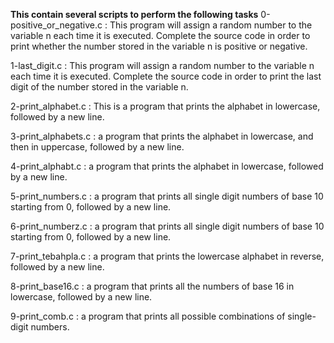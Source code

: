 __This contain several scripts to perform the following tasks__
0-positive_or_negative.c : This program will assign a random number to the variable n each time it is executed. Complete the source code in order to print whether the number stored in the variable n is positive or negative.

1-last_digit.c : This program will assign a random number to the variable n each time it is executed. Complete the source code in order to print the last digit of the number stored in the variable n.

2-print_alphabet.c : This is a program that prints the alphabet in lowercase, followed by a new line.

3-print_alphabets.c : a program that prints the alphabet in lowercase, and then in uppercase, followed by a new line.

4-print_alphabt.c : a program that prints the alphabet in lowercase, followed by a new line.

5-print_numbers.c : a program that prints all single digit numbers of base 10 starting from 0, followed by a new line.

6-print_numberz.c : a program that prints all single digit numbers of base 10 starting from 0, followed by a new line.

7-print_tebahpla.c : a program that prints the lowercase alphabet in reverse, followed by a new line.

8-print_base16.c : a program that prints all the numbers of base 16 in lowercase, followed by a new line.

9-print_comb.c : a program that prints all possible combinations of single-digit numbers.
